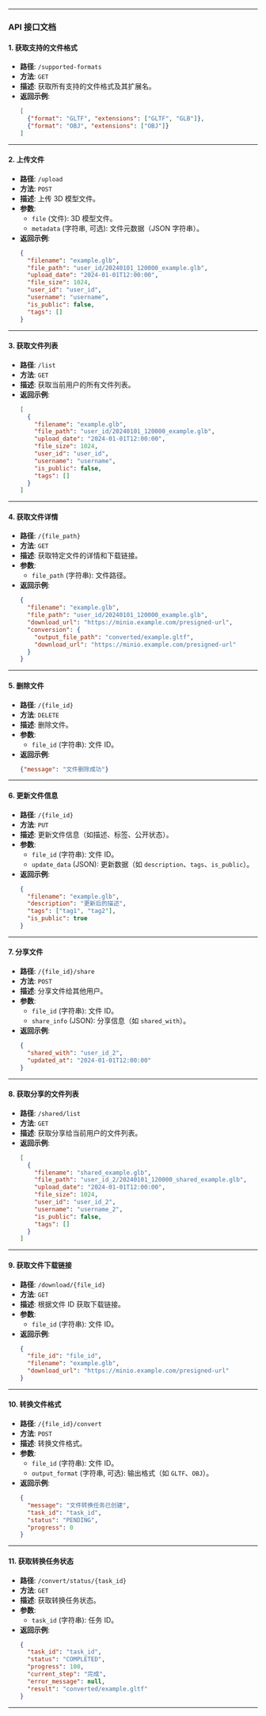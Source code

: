 
---

### **API 接口文档**

#### **1. 获取支持的文件格式**
- **路径**: `/supported-formats`
- **方法**: `GET`
- **描述**: 获取所有支持的文件格式及其扩展名。
- **返回示例**:
  ```json
  [
    {"format": "GLTF", "extensions": ["GLTF", "GLB"]},
    {"format": "OBJ", "extensions": ["OBJ"]}
  ]
  ```

---

#### **2. 上传文件**
- **路径**: `/upload`
- **方法**: `POST`
- **描述**: 上传 3D 模型文件。
- **参数**:
  - `file` (文件): 3D 模型文件。
  - `metadata` (字符串, 可选): 文件元数据（JSON 字符串）。
- **返回示例**:
  ```json
  {
    "filename": "example.glb",
    "file_path": "user_id/20240101_120000_example.glb",
    "upload_date": "2024-01-01T12:00:00",
    "file_size": 1024,
    "user_id": "user_id",
    "username": "username",
    "is_public": false,
    "tags": []
  }
  ```

---

#### **3. 获取文件列表**
- **路径**: `/list`
- **方法**: `GET`
- **描述**: 获取当前用户的所有文件列表。
- **返回示例**:
  ```json
  [
    {
      "filename": "example.glb",
      "file_path": "user_id/20240101_120000_example.glb",
      "upload_date": "2024-01-01T12:00:00",
      "file_size": 1024,
      "user_id": "user_id",
      "username": "username",
      "is_public": false,
      "tags": []
    }
  ]
  ```

---

#### **4. 获取文件详情**
- **路径**: `/{file_path}`
- **方法**: `GET`
- **描述**: 获取特定文件的详情和下载链接。
- **参数**:
  - `file_path` (字符串): 文件路径。
- **返回示例**:
  ```json
  {
    "filename": "example.glb",
    "file_path": "user_id/20240101_120000_example.glb",
    "download_url": "https://minio.example.com/presigned-url",
    "conversion": {
      "output_file_path": "converted/example.gltf",
      "download_url": "https://minio.example.com/presigned-url"
    }
  }
  ```

---

#### **5. 删除文件**
- **路径**: `/{file_id}`
- **方法**: `DELETE`
- **描述**: 删除文件。
- **参数**:
  - `file_id` (字符串): 文件 ID。
- **返回示例**:
  ```json
  {"message": "文件删除成功"}
  ```

---

#### **6. 更新文件信息**
- **路径**: `/{file_id}`
- **方法**: `PUT`
- **描述**: 更新文件信息（如描述、标签、公开状态）。
- **参数**:
  - `file_id` (字符串): 文件 ID。
  - `update_data` (JSON): 更新数据（如 `description`、`tags`、`is_public`）。
- **返回示例**:
  ```json
  {
    "filename": "example.glb",
    "description": "更新后的描述",
    "tags": ["tag1", "tag2"],
    "is_public": true
  }
  ```

---

#### **7. 分享文件**
- **路径**: `/{file_id}/share`
- **方法**: `POST`
- **描述**: 分享文件给其他用户。
- **参数**:
  - `file_id` (字符串): 文件 ID。
  - `share_info` (JSON): 分享信息（如 `shared_with`）。
- **返回示例**:
  ```json
  {
    "shared_with": "user_id_2",
    "updated_at": "2024-01-01T12:00:00"
  }
  ```

---

#### **8. 获取分享的文件列表**
- **路径**: `/shared/list`
- **方法**: `GET`
- **描述**: 获取分享给当前用户的文件列表。
- **返回示例**:
  ```json
  [
    {
      "filename": "shared_example.glb",
      "file_path": "user_id_2/20240101_120000_shared_example.glb",
      "upload_date": "2024-01-01T12:00:00",
      "file_size": 1024,
      "user_id": "user_id_2",
      "username": "username_2",
      "is_public": false,
      "tags": []
    }
  ]
  ```

---

#### **9. 获取文件下载链接**
- **路径**: `/download/{file_id}`
- **方法**: `GET`
- **描述**: 根据文件 ID 获取下载链接。
- **参数**:
  - `file_id` (字符串): 文件 ID。
- **返回示例**:
  ```json
  {
    "file_id": "file_id",
    "filename": "example.glb",
    "download_url": "https://minio.example.com/presigned-url"
  }
  ```

---

#### **10. 转换文件格式**
- **路径**: `/{file_id}/convert`
- **方法**: `POST`
- **描述**: 转换文件格式。
- **参数**:
  - `file_id` (字符串): 文件 ID。
  - `output_format` (字符串, 可选): 输出格式（如 `GLTF`、`OBJ`）。
- **返回示例**:
  ```json
  {
    "message": "文件转换任务已创建",
    "task_id": "task_id",
    "status": "PENDING",
    "progress": 0
  }
  ```

---

#### **11. 获取转换任务状态**
- **路径**: `/convert/status/{task_id}`
- **方法**: `GET`
- **描述**: 获取转换任务状态。
- **参数**:
  - `task_id` (字符串): 任务 ID。
- **返回示例**:
  ```json
  {
    "task_id": "task_id",
    "status": "COMPLETED",
    "progress": 100,
    "current_step": "完成",
    "error_message": null,
    "result": "converted/example.gltf"
  }
  ```

---
